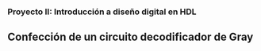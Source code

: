 ### Proyecto II: Introducción a diseño digital en HDL
## Confección de un circuito decodificador de Gray
